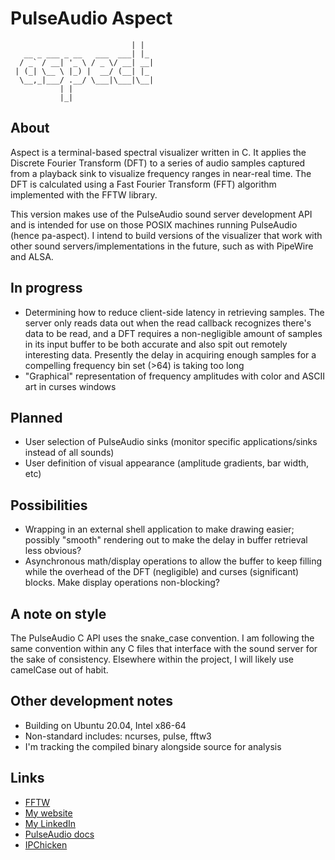 # PulseAudio Aspect
```                         _   
                           | |  
   __ _ ___ _ __   ___  ___| |_ 
  / _` / __| '_ \ / _ \/ __| __|
 | (_| \__ \ |_) |  __/ (__| |_ 
  \__,_|___/ .__/ \___|\___|\__|
           | |                  
           |_|                  
```
## About
Aspect is a terminal-based spectral visualizer written in C. It applies the Discrete Fourier Transform (DFT) to a series of audio samples captured from a playback sink to visualize frequency ranges in near-real time. The DFT is calculated using a Fast Fourier Transform (FFT) algorithm implemented with the FFTW library. 

This version makes use of the PulseAudio sound server development API and is intended for use on those POSIX machines running PulseAudio (hence pa-aspect). I intend to build versions of the visualizer that work with other sound servers/implementations in the future, such as with PipeWire and ALSA.
## In progress
- Determining how to reduce client-side latency in retrieving samples. The server only reads data out when the read callback recognizes there's data to be read, and a DFT requires a non-negligible amount of samples in its input buffer to be both accurate and also spit out remotely interesting data. Presently the delay in acquiring enough samples for a compelling frequency bin set (>64) is taking too long
- "Graphical" representation of frequency amplitudes with color and ASCII art in curses windows
## Planned
- User selection of PulseAudio sinks (monitor specific applications/sinks instead of all sounds)
- User definition of visual appearance (amplitude gradients, bar width, etc)
## Possibilities
- Wrapping in an external shell application to make drawing easier; possibly "smooth" rendering out to make the delay in buffer retrieval less obvious?
- Asynchronous math/display operations to allow the buffer to keep filling while the overhead of the DFT (negligible) and curses (significant) blocks. Make display operations non-blocking?
## A note on style
The PulseAudio C API uses the snake_case convention. I am following the same convention within any C files that interface with the sound server for the sake of consistency. Elsewhere within the project, I will likely use camelCase out of habit.
## Other development notes
- Building on Ubuntu 20.04, Intel x86-64
- Non-standard includes: ncurses, pulse, fftw3 
- I'm tracking the compiled binary alongside source for analysis
## Links
- [FFTW](http://www.fftw.org/)
- [My website](https://kylemetscher.com)
- [My LinkedIn](https://linkedin.com/in/c0w80yd4n)
- [PulseAudio docs](https://freedesktop.org/software/pulseaudio/doxygen/index.html)
- [IPChicken](https://ipchicken.com)